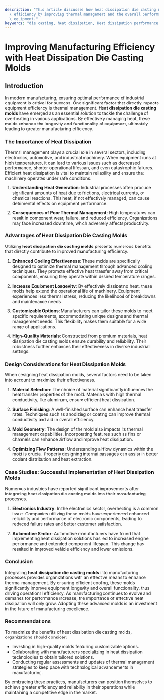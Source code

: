 ```yaml
---
description: "This article discusses how heat dissipation die casting molds enhance manufacturing\
  \ efficiency by improving thermal management and the overall performance of industrial\
  \ equipment."
keywords: "die casting, heat dissipation, Heat dissipation performance, Heat dissipation efficiency"
---
```

# Improving Manufacturing Efficiency with Heat Dissipation Die Casting Molds

## Introduction

In modern manufacturing, ensuring optimal performance of industrial equipment is critical for success. One significant factor that directly impacts equipment efficiency is thermal management. **Heat dissipation die casting molds** have emerged as an essential solution to tackle the challenge of overheating in various applications. By effectively managing heat, these molds enhance the longevity and functionality of equipment, ultimately leading to greater manufacturing efficiency.

### The Importance of Heat Dissipation

Thermal management plays a crucial role in several sectors, including electronics, automotive, and industrial machinery. When equipment runs at high temperatures, it can lead to various issues such as decreased performance, shorter operational lifespan, and even catastrophic failures. Efficient heat dissipation is vital to maintain reliability and ensure that machinery operates under safe conditions.

1. **Understanding Heat Generation**: Industrial processes often produce significant amounts of heat due to frictions, electrical currents, or chemical reactions. This heat, if not effectively managed, can cause detrimental effects on equipment performance.
  
2. **Consequences of Poor Thermal Management**: High temperatures can result in component wear, failure, and reduced efficiency. Organizations may face increased downtime, which adversely affects productivity.

### Advantages of Heat Dissipation Die Casting Molds

Utilizing **heat dissipation die casting molds** presents numerous benefits that directly contribute to improved manufacturing efficiency.

1. **Enhanced Cooling Effectiveness**: These molds are specifically designed to optimize thermal management through advanced cooling techniques. They promote effective heat transfer away from critical components, ensuring they operate within desired temperature ranges.

2. **Increase Equipment Longevity**: By effectively dissipating heat, these molds help extend the operational life of machinery. Equipment experiences less thermal stress, reducing the likelihood of breakdowns and maintenance needs.

3. **Customizable Options**: Manufacturers can tailor these molds to meet specific requirements, accommodating unique designs and thermal management needs. This flexibility makes them suitable for a wide range of applications.

4. **High-Quality Materials**: Constructed from premium materials, heat dissipation die casting molds ensure durability and reliability. Their robustness further enhances their effectiveness in diverse industrial settings.

### Design Considerations for Heat Dissipation Molds

When designing heat dissipation molds, several factors need to be taken into account to maximize their effectiveness.

1. **Material Selection**: The choice of material significantly influences the heat transfer properties of the mold. Materials with high thermal conductivity, like aluminum, ensure efficient heat dissipation.

2. **Surface Finishing**: A well-finished surface can enhance heat transfer rates. Techniques such as anodizing or coating can improve thermal conductivity and aid in overall efficiency.

3. **Mold Geometry**: The design of the mold also impacts its thermal management capabilities. Incorporating features such as fins or channels can enhance airflow and improve heat dissipation.

4. **Optimizing Flow Patterns**: Understanding airflow dynamics within the mold is crucial. Properly designing internal passages can assist in better coolant distribution and heat extraction.

### Case Studies: Successful Implementation of Heat Dissipation Molds

Numerous industries have reported significant improvements after integrating heat dissipation die casting molds into their manufacturing processes.

1. **Electronics Industry**: In the electronics sector, overheating is a common issue. Companies utilizing these molds have experienced enhanced reliability and performance of electronic components, leading to reduced failure rates and better customer satisfaction.

2. **Automotive Sector**: Automotive manufacturers have found that implementing heat dissipation solutions has led to increased engine performance and extended component lifespan. This change has resulted in improved vehicle efficiency and lower emissions.

### Conclusion 

Integrating **heat dissipation die casting molds** into manufacturing processes provides organizations with an effective means to enhance thermal management. By ensuring efficient cooling, these molds significantly improve equipment longevity and overall functionality, thus driving operational efficiency. As manufacturing continues to evolve and demands for performance increase, the importance of effective heat dissipation will only grow. Adopting these advanced molds is an investment in the future of manufacturing excellence.

### Recommendations

To maximize the benefits of heat dissipation die casting molds, organizations should consider:

- Investing in high-quality molds featuring customizable options.
- Collaborating with manufacturers specializing in heat dissipation technologies to obtain tailored solutions.
- Conducting regular assessments and updates of thermal management strategies to keep pace with technological advancements in manufacturing.

By embracing these practices, manufacturers can position themselves to achieve greater efficiency and reliability in their operations while maintaining a competitive edge in the market.
